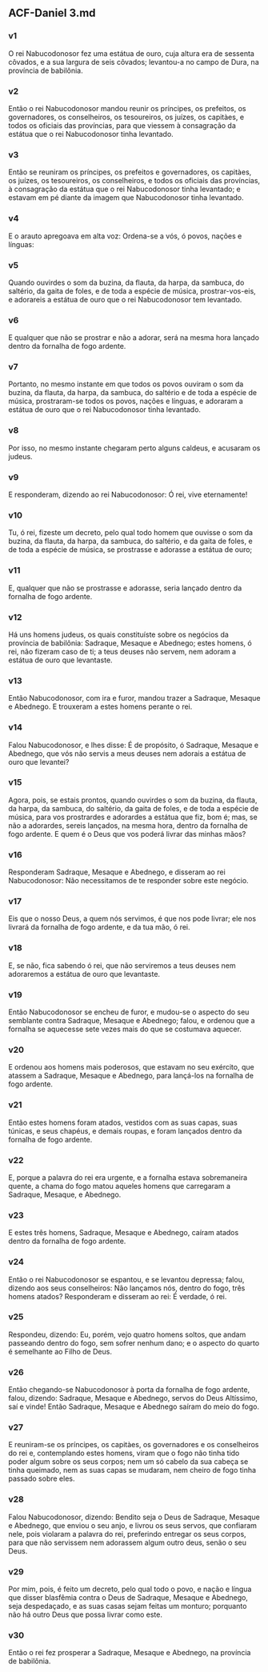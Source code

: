 ## ACF-Daniel 3.md
### v1
 O rei Nabucodonosor fez uma estátua de ouro, cuja altura era de sessenta côvados, e a sua largura de seis côvados; levantou-a no campo de Dura, na província de babilônia.
### v2
 Então o rei Nabucodonosor mandou reunir os príncipes, os prefeitos, os governadores, os conselheiros, os tesoureiros, os juízes, os capitàes, e todos os oficiais das províncias, para que viessem à consagração da estátua que o rei Nabucodonosor tinha levantado.
### v3
 Então se reuniram os príncipes, os prefeitos e governadores, os capitàes, os juízes, os tesoureiros, os conselheiros, e todos os oficiais das províncias, à consagração da estátua que o rei Nabucodonosor tinha levantado; e estavam em pé diante da imagem que Nabucodonosor tinha levantado.
### v4
 E o arauto apregoava em alta voz: Ordena-se a vós, ó povos, nações e línguas:
### v5
 Quando ouvirdes o som da buzina, da flauta, da harpa, da sambuca, do saltério, da gaita de foles, e de toda a espécie de música, prostrar-vos-eis, e adorareis a estátua de ouro que o rei Nabucodonosor tem levantado.
### v6
 E qualquer que não se prostrar e não a adorar, será na mesma hora lançado dentro da fornalha de fogo ardente.
### v7
 Portanto, no mesmo instante em que todos os povos ouviram o som da buzina, da flauta, da harpa, da sambuca, do saltério e de toda a espécie de música, prostraram-se todos os povos, nações e línguas, e adoraram a estátua de ouro que o rei Nabucodonosor tinha levantado.
### v8
 Por isso, no mesmo instante chegaram perto alguns caldeus, e acusaram os judeus.
### v9
 E responderam, dizendo ao rei Nabucodonosor: Ó rei, vive eternamente!
### v10
 Tu, ó rei, fizeste um decreto, pelo qual todo homem que ouvisse o som da buzina, da flauta, da harpa, da sambuca, do saltério, e da gaita de foles, e de toda a espécie de música, se prostrasse e adorasse a estátua de ouro;
### v11
 E, qualquer que não se prostrasse e adorasse, seria lançado dentro da fornalha de fogo ardente.
### v12
 Há uns homens judeus, os quais constituíste sobre os negócios da província de babilônia: Sadraque, Mesaque e Abednego; estes homens, ó rei, não fizeram caso de ti; a teus deuses não servem, nem adoram a estátua de ouro que levantaste.
### v13
 Então Nabucodonosor, com ira e furor, mandou trazer a Sadraque, Mesaque e Abednego. E trouxeram a estes homens perante o rei.
### v14
 Falou Nabucodonosor, e lhes disse: É de propósito, ó Sadraque, Mesaque e Abednego, que vós não servis a meus deuses nem adorais a estátua de ouro que levantei?
### v15
 Agora, pois, se estais prontos, quando ouvirdes o som da buzina, da flauta, da harpa, da sambuca, do saltério, da gaita de foles, e de toda a espécie de música, para vos prostrardes e adorardes a estátua que fiz, bom é; mas, se não a adorardes, sereis lançados, na mesma hora, dentro da fornalha de fogo ardente. E quem é o Deus que vos poderá livrar das minhas mãos?
### v16
 Responderam Sadraque, Mesaque e Abednego, e disseram ao rei Nabucodonosor: Não necessitamos de te responder sobre este negócio.
### v17
 Eis que o nosso Deus, a quem nós servimos, é que nos pode livrar; ele nos livrará da fornalha de fogo ardente, e da tua mão, ó rei.
### v18
 E, se não, fica sabendo ó rei, que não serviremos a teus deuses nem adoraremos a estátua de ouro que levantaste.
### v19
 Então Nabucodonosor se encheu de furor, e mudou-se o aspecto do seu semblante contra Sadraque, Mesaque e Abednego; falou, e ordenou que a fornalha se aquecesse sete vezes mais do que se costumava aquecer.
### v20
 E ordenou aos homens mais poderosos, que estavam no seu exército, que atassem a Sadraque, Mesaque e Abednego, para lançá-los na fornalha de fogo ardente.
### v21
 Então estes homens foram atados, vestidos com as suas capas, suas túnicas, e seus chapéus, e demais roupas, e foram lançados dentro da fornalha de fogo ardente.
### v22
 E, porque a palavra do rei era urgente, e a fornalha estava sobremaneira quente, a chama do fogo matou aqueles homens que carregaram a Sadraque, Mesaque, e Abednego.
### v23
 E estes três homens, Sadraque, Mesaque e Abednego, caíram atados dentro da fornalha de fogo ardente.
### v24
 Então o rei Nabucodonosor se espantou, e se levantou depressa; falou, dizendo aos seus conselheiros: Não lançamos nós, dentro do fogo, três homens atados? Responderam e disseram ao rei: É verdade, ó rei.
### v25
 Respondeu, dizendo: Eu, porém, vejo quatro homens soltos, que andam passeando dentro do fogo, sem sofrer nenhum dano; e o aspecto do quarto é semelhante ao Filho de Deus.
### v26
 Então chegando-se Nabucodonosor à porta da fornalha de fogo ardente, falou, dizendo: Sadraque, Mesaque e Abednego, servos do Deus Altíssimo, saí e vinde! Então Sadraque, Mesaque e Abednego saíram do meio do fogo.
### v27
 E reuniram-se os príncipes, os capitàes, os governadores e os conselheiros do rei e, contemplando estes homens, viram que o fogo não tinha tido poder algum sobre os seus corpos; nem um só cabelo da sua cabeça se tinha queimado, nem as suas capas se mudaram, nem cheiro de fogo tinha passado sobre eles.
### v28
 Falou Nabucodonosor, dizendo: Bendito seja o Deus de Sadraque, Mesaque e Abednego, que enviou o seu anjo, e livrou os seus servos, que confiaram nele, pois violaram a palavra do rei, preferindo entregar os seus corpos, para que não servissem nem adorassem algum outro deus, senão o seu Deus.
### v29
 Por mim, pois, é feito um decreto, pelo qual todo o povo, e nação e língua que disser blasfêmia contra o Deus de Sadraque, Mesaque e Abednego, seja despedaçado, e as suas casas sejam feitas um monturo; porquanto não há outro Deus que possa livrar como este.
### v30
 Então o rei fez prosperar a Sadraque, Mesaque e Abednego, na província de babilônia.
